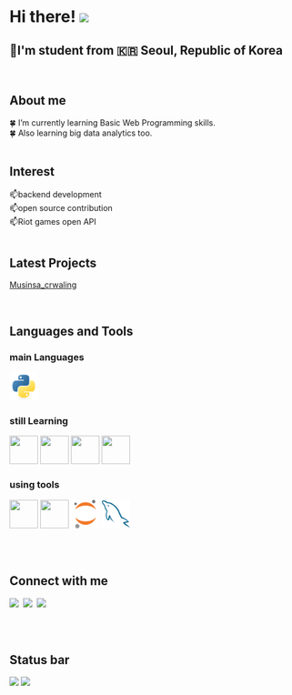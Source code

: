 # Hi there! <img src="https://raw.githubusercontent.com/MartinHeinz/MartinHeinz/master/wave.gif" width="30px">

## 🌱I'm student from :kr: Seoul, Republic of Korea 

<br/>

## About me

:four_leaf_clover: I’m currently learning Basic Web Programming skills. <br/>
:four_leaf_clover: Also learning big data analytics too.
<br/><br/>

## Interest

📫backend development <br/>
📫open source contribution <br/>
📫Riot games open API
<br/><br/>
 
## Latest Projects
[Musinsa_crwaling](https://github.com/hbin007/miniproject/tree/main/musinsa_crawiling)

<br/>

## Languages and Tools

### main Languages
<p>
<img src="https://github.com/devicons/devicon/blob/v2.15.1/icons/python/python-original.svg" width="50" height="50"/>
</p>

### still Learning
<p>
<img src="https://cdn.jsdelivr.net/gh/devicons/devicon/icons/html5/html5-original-wordmark.svg" width="50" height="50"/>
<img src="https://cdn.jsdelivr.net/gh/devicons/devicon/icons/css3/css3-original-wordmark.svg" width="50" height="50"/>
<img src="https://cdn.jsdelivr.net/gh/devicons/devicon/icons/javascript/javascript-original.svg" width="50" height="50"/>
<img src="https://cdn.jsdelivr.net/gh/devicons/devicon/icons/java/java-original-wordmark.svg" width="50" height="50"/>
</p>

### using tools
<p>
<img src="https://cdn.jsdelivr.net/gh/devicons/devicon/icons/vscode/vscode-original-wordmark.svg" width="50" height="50"/>
<img src="https://icons.iconarchive.com/icons/papirus-team/papirus-apps/512/eclipse-icon.png" width="50" height="50"/>
<img src="https://github.com/devicons/devicon/blob/v2.15.1/icons/jupyter/jupyter-original.svg" width="50" height="50"/>
<img src="https://github.com/devicons/devicon/blob/v2.15.1/icons/mysql/mysql-original.svg" width="50" height="50"/>
</p>

<br/><br/>

## Connect with me

<p>
<a href="mailto:rlawnsxo0072@gmail.com"><img src="https://img.shields.io/badge/Gmail-D14836?style=for-the-badge&logo=gmail&logoColor=white"/></a>&nbsp
<a href="https://velog.io/@hbin007"><img src="https://img.shields.io/badge/Velog-20C997?style=for-the-badge&logo=Velog&logoColor=white"/></a>&nbsp
 <a href="https://discord.com/users/293311129785073664"><img src="https://img.shields.io/badge/Discord-5865F2?style=for-the-badge&logo=Discord&logoColor=white"/></a>&nbsp

</p>
<br/><br/>

## Status bar
  <img src="https://github-readme-stats.vercel.app/api?username=hbin007&layout=compact&show_icons=true&theme=prussian&hide_border=true" />
  <img src="https://github-readme-stats.vercel.app/api/top-langs/?username=hbin007&layout=compact&theme=prussian&hide_border=true" />
